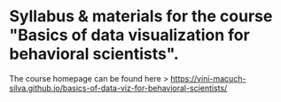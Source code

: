 # Syllabus & materials for the course "Basics of data visualization for behavioral scientists".

The course homepage can be found here > https://vini-macuch-silva.github.io/basics-of-data-viz-for-behavioral-scientists/